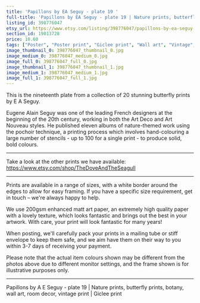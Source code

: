 ```yaml
---
title: 'Papillons by EA Seguy - plate 19 '
full-title: 'Papillons by EA Seguy - plate 19 | Nature prints, butterfly prints, pattern, botany, wall art, room decor, vintage print | Giclee print'
listing_id: 398776047
etsy_url: https://www.etsy.com/listing/398776047/papillons-by-ea-seguy-plate-19-nature?utm_source=site&utm_medium=api&utm_campaign=api
section_id: 19013728
price: 10.60
tags: ["Poster", "Poster print", "Giclee print", "Wall art", "Vintage", "Watercolour", "Nature", "Botanical art", "Wildlife", "Nature print", "Butterfly print", "Butterfly art", "Butterfly poster"]
image_thumbnail_0: 398776047_thumbnail_0.jpg
image_medium_0: 398776047_medium_0.jpg
image_full_0: 398776047_full_0.jpg
image_thumbnail_1: 398776047_thumbnail_1.jpg
image_medium_1: 398776047_medium_1.jpg
image_full_1: 398776047_full_1.jpg
---
```

This is the nineteenth plate from a collection of 20 stunning butterfly prints by E A Seguy.

Eugene Alain Seguy was one of the leading French designers at the beginning of the 20th century, working in both the Art Deco and Art Nouveau styles. He published eleven albums of nature-themed work using the pochoir technique, a printing process which involves hand-colouring a large number of stencils - up to 100 for a single print -  to produce solid, bold colours.

---

Take a look at the other prints we have available: https://www.etsy.com/shop/TheDoveAndTheSeagull

---

Prints are available in a range of sizes, with a white border around the edges to allow for easy framing. If you have a specific size requirement, get in touch – we&#39;re always happy to help.

We use 200gsm enhanced matt art paper, an extremely high quality paper with a lovely texture, which looks fantastic and brings out the best in your artwork. With care, your print will look fantastic for many years!

When posting, we&#39;ll carefully pack your prints in a mailing tube or stiff envelope to keep them safe, and we aim have them on their way to you within 3-7 days of receiving your payment.

Please note that the actual item colours shown may be different from the photos above due to different monitor settings, and the frame shown is for illustrative purposes only.

---

Papillons by A E Seguy - plate 19 | Nature prints, butterfly prints, botany, wall art, room decor, vintage print | Giclee print
